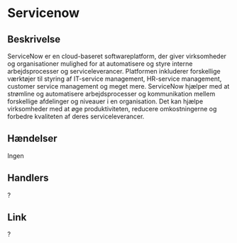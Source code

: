 # Servicenow

## Beskrivelse

ServiceNow er en cloud-baseret softwareplatform, der giver virksomheder og organisationer mulighed for at automatisere og styre interne arbejdsprocesser og serviceleverancer. Platformen inkluderer forskellige værktøjer til styring af IT-service management, HR-service management, customer service management og meget mere. ServiceNow hjælper med at strømline og automatisere arbejdsprocesser og kommunikation mellem forskellige afdelinger og niveauer i en organisation. Det kan hjælpe virksomheder med at øge produktiviteten, reducere omkostningerne og forbedre kvaliteten af deres serviceleverancer.

## Hændelser

Ingen

## Handlers

?

## Link

?
